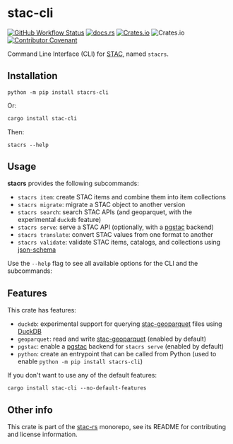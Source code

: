 # stac-cli

[![GitHub Workflow Status](https://img.shields.io/github/actions/workflow/status/stac-utils/stac-rs/ci.yml?branch=main&style=for-the-badge)](https://github.com/stac-utils/stac-rs/actions/workflows/ci.yml)
[![docs.rs](https://img.shields.io/docsrs/stac-cli?style=for-the-badge)](https://docs.rs/stac-cli/latest/stac_cli/)
[![Crates.io](https://img.shields.io/crates/v/stac-cli?style=for-the-badge)](https://crates.io/crates/stac-cli)
![Crates.io](https://img.shields.io/crates/l/stac-cli?style=for-the-badge)
[![Contributor Covenant](https://img.shields.io/badge/Contributor%20Covenant-2.1-4baaaa.svg?style=for-the-badge)](./CODE_OF_CONDUCT)

Command Line Interface (CLI) for [STAC](https://stacspec.org/), named `stacrs`.

## Installation

```shell
python -m pip install stacrs-cli
```

Or:

```sh
cargo install stac-cli
```

Then:

```shell
stacrs --help
```

## Usage

**stacrs** provides the following subcommands:

- `stacrs item`: create STAC items and combine them into item collections
- `stacrs migrate`: migrate a STAC object to another version
- `stacrs search`: search STAC APIs (and geoparquet, with the experimental `duckdb` feature)
- `stacrs serve`: serve a STAC API (optionally, with a [pgstac](https://github.com/stac-utils/pgstac) backend)
- `stacrs translate`: convert STAC values from one format to another
- `stacrs validate`: validate STAC items, catalogs, and collections using [json-schema](https://json-schema.org/)

Use the `--help` flag to see all available options for the CLI and the subcommands:

## Features

This crate has features:

- `duckdb`: experimental support for querying [stac-geoparquet](https://github.com/stac-utils/stac-geoparquet) files using [DuckDB](https://duckdb.org/)
- `geoparquet`: read and write [stac-geoparquet](https://github.com/stac-utils/stac-geoparquet) (enabled by default)
- `pgstac`: enable a [pgstac](https://github.com/stac-utils/pgstac) backend for `stacrs serve` (enabled by default)
- `python`: create an entrypoint that can be called from Python (used to enable `python -m pip install stacrs-cli`)

If you don't want to use any of the default features:

```shell
cargo install stac-cli --no-default-features
```

## Other info

This crate is part of the [stac-rs](https://github.com/stac-utils/stac-rs) monorepo, see its README for contributing and license information.

